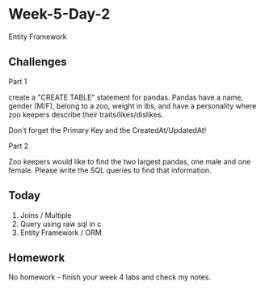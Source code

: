 # Week-5-Day-2
Entity Framework

Challenges
-------
Part 1

create a "CREATE TABLE" statement for pandas. Pandas have a name, gender (M/F), belong to a zoo, weight in lbs, and have a personality where zoo keepers describe their traits/likes/dislikes.

Don't forget the Primary Key and the CreatedAt/UpdatedAt!

Part 2

Zoo keepers would like to find the two largest pandas, one male and one female. Please write the SQL queries to find that information.


Today
----
1. Joins / Multiple
2. Query using raw sql in c
3. Entity Framework / ORM


Homework
------
No homework - finish your week 4 labs and check my notes.
